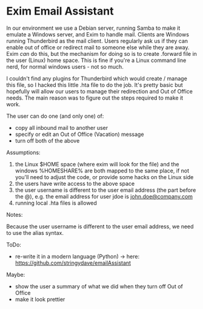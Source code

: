 # Exim Email Assistant

In our environment we use a Debian server, running Samba to make it emulate a Windows server, and Exim to handle mail.  Clients are Windows running Thunderbird as the mail client.  Users regularly ask us if they can enable out of office or redirect mail to someone else while they are away.  Exim _can_ do this, but the mechanism for doing so is to create .forward file in the user (Linux) home space.  This is fine if you're a Linux command line nerd, for normal windows users - not so much.

I couldn't find any plugins for Thunderbird which would create / manage this file, so I hacked this little .hta file to do the job.  It's pretty basic but hopefully will allow our users to manage their redirection and Out of Office needs.  The main reason was to figure out the steps required to make it work.

The user can do one (and only one) of:

* copy all inbound mail to another user
* specify or edit an Out of Office (Vacation) message
* turn off both of the above

Assumptions:

1. the Linux $HOME space (where exim will look for the file) and the windows %HOMESHARE% are both mapped to the same place, if not you'll need to adjust the code, or provide some hacks on the Linux side
1. the users have write access to the above space
1. the user username is different to the user email address (the part before the @), e.g. the email address for user jdoe is john.doe@company.com
1. running local .hta files is allowed

Notes:

Because the user username is different to the user email address, we need to use the alias syntax.

ToDo:

* re-write it in a modern language (Python) -> here: https://github.com/stringydave/emailAssistant

Maybe:

* show the user a summary of what we did when they turn off Out of Office
* make it look prettier
